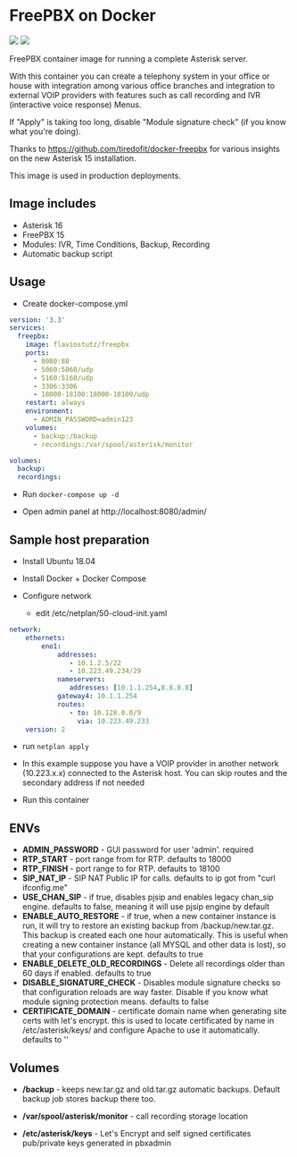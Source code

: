 # FreePBX on Docker

[<img src="https://img.shields.io/docker/pulls/flaviostutz/freepbx"/>](https://hub.docker.com/r/flaviostutz/freepbx)
[<img src="https://img.shields.io/docker/automated/flaviostutz/freepbx"/>](https://hub.docker.com/r/flaviostutz/freepbx)

FreePBX container image for running a complete Asterisk server.

With this container you can create a telephony system in your office or house with integration among various office branches and integration to external VOIP providers with features such as call recording and IVR (interactive voice response) Menus.

If "Apply" is taking too long, disable "Module signature check" (if you know what you're doing).

Thanks to https://github.com/tiredofit/docker-freepbx for various insights on the new Asterisk 15 installation.

This image is used in production deployments.

## Image includes

* Asterisk 16
* FreePBX 15
* Modules: IVR, Time Conditions, Backup, Recording
* Automatic backup script


## Usage

* Create docker-compose.yml

```yml
version: '3.3'
services:
  freepbx:
    image: flaviostutz/freepbx
    ports:
      - 8080:80
      - 5060:5060/udp
      - 5160:5160/udp
      - 3306:3306
      - 18000-18100:18000-18100/udp
    restart: always
    environment:
      - ADMIN_PASSWORD=admin123
    volumes:
      - backup:/backup
      - recordings:/var/spool/asterisk/monitor

volumes:
  backup:
  recordings:
```

* Run ```docker-compose up -d```

* Open admin panel at http://localhost:8080/admin/

## Sample host preparation

* Install Ubuntu 18.04

* Install Docker + Docker Compose

* Configure network

  * edit /etc/netplan/50-cloud-init.yaml

```yml
network:
    ethernets:
        eno1:
            addresses:
               - 10.1.2.5/22
               - 10.223.49.234/29
            nameservers:
               addresses: [10.1.1.254,8.8.8.8]
            gateway4: 10.1.1.254
            routes:
               - to: 10.128.0.0/9
                 via: 10.223.49.233
    version: 2
```

* run ```netplan apply```

* In this example suppose you have a VOIP provider in another network (10.223.x.x) connected to the Asterisk host. You can skip routes and the secondary address if not needed

* Run this container

## ENVs

* **ADMIN_PASSWORD** - GUI password for user 'admin'. required
* **RTP_START** - port range from for RTP. defaults to 18000
* **RTP_FINISH** - port range to for RTP. defaults to 18100
* **SIP_NAT_IP** - SIP NAT Public IP for calls. defaults to ip got from "curl ifconfig.me"
* **USE_CHAN_SIP** - if true, disables pjsip and enables legacy chan_sip engine. defaults to false, meaning it will use pjsip engine by default
* **ENABLE_AUTO_RESTORE** - if true, when a new container instance is run, it will try to restore an existing backup from /backup/new.tar.gz. This backup is created each one hour automatically. This is useful when creating a new container instance (all MYSQL and other data is lost), so that your configurations are kept. defaults to true
* **ENABLE_DELETE_OLD_RECORDINGS** - Delete all recordings older than 60 days if enabled. defaults to true
* **DISABLE_SIGNATURE_CHECK** - Disables module signature checks so that configuration reloads are way faster. Disable if you know what module signing protection means. defaults to false
* **CERTIFICATE_DOMAIN** - certificate domain name when generating site certs with let's encrypt. this is used to locate certificated by name in /etc/asterisk/keys/ and configure Apache to use it automatically. defaults to ''

## Volumes

* **/backup** - keeps new.tar.gz and old.tar.gz automatic backups. Default backup job stores backup there too.
* **/var/spool/asterisk/monitor** - call recording storage location

* **/etc/asterisk/keys** - Let's Encrypt and self signed certificates pub/private keys generated in pbxadmin

